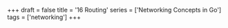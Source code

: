 +++
draft = false
title = '16 Routing'
series = ['Networking Concepts in Go']
tags = ['networking']
+++